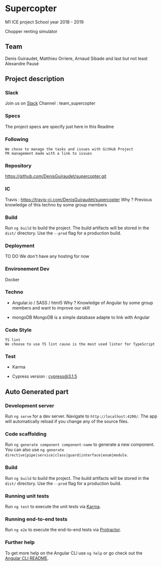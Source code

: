 # Supercopter

M1 ICE project
School year 2018 - 2019

Chopper renting simulator
## Team
Denis Guiraudet, Matthieu Orriere, Arnaud Sibade and last but not least Alexandre Pausé


## Project description

### Slack 
Join us on [Slack](https://courscollab2018.slack.com/)
Channel : team_supercopter

### Specs 
The project specs are specify just here in this Readme

### Following
 	We chose to manage the tasks and issues with GitHub Project
	PR management made with a link to issues

### Repository
https://github.com/DenisGuiraudet/supercopter.git

### IC
Travis : https://travis-ci.com/DenisGuiraudet/supercopter
Why ? Previous knowledge of this techno by some group members

### Build
Run `ng build` to build the project. The build artifacts will be stored in the `dist/` directory. Use the `--prod` flag for a production build.

### Deployment
TO DO
We don't have any hosting for now

### Environement Dev
Docker

### Techno
 - Angular.io / SASS / html5
Why ?	Knowledge of Angular by some group members and want to improve our skill

 - mongoDB
	MongoDB is a simple database adapte to link with Angular

### Code Style
	TS lint
	We choose to use TS lint cause is the most used linter for TypeScript

### Test 
 - Karma

 - Cypress
version : cypress@3.1.5


## Auto Generated part

### Development server

Run `ng serve` for a dev server. Navigate to `http://localhost:4200/`. The app will automatically reload if you change any of the source files.

### Code scaffolding

Run `ng generate component component-name` to generate a new component. You can also use `ng generate directive|pipe|service|class|guard|interface|enum|module`.

### Build

Run `ng build` to build the project. The build artifacts will be stored in the `dist/` directory. Use the `--prod` flag for a production build.

### Running unit tests

Run `ng test` to execute the unit tests via [Karma](https://karma-runner.github.io).

### Running end-to-end tests

Run `ng e2e` to execute the end-to-end tests via [Protractor](http://www.protractortest.org/).

### Further help

To get more help on the Angular CLI use `ng help` or go check out the [Angular CLI README](https://github.com/angular/angular-cli/blob/master/README.md).





